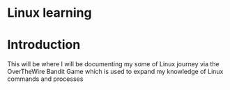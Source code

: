 # Linux learning

# Introduction
This will be where I will be documenting my some of Linux journey via the OverTheWire Bandit Game which is used to expand my knowledge of Linux commands and processes
